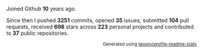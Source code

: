 Joined Github **10** years ago.

Since then I pushed **3251** commits, opened **35** issues, submitted **104** pull requests, received **698** stars across **223** personal projects and contributed to **37** public repositories.

<p align="right"><sub>Generated using <a href="https://github.com/marketplace/actions/profile-readme-stats">teoxoy/profile-readme-stats</a></sub></p>
